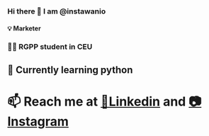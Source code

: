 ### Hi there 👋 I am @instawanio

#### 💡 Marketer
### 👨‍🎓 RGPP student in CEU
## 🌱 Currently learning python
# 📫 Reach me at [🔗Linkedin](https://www.linkedin.com/in/ivan-ivanov-285492267?utm_source=share&utm_campaign=share_via&utm_content=profile&utm_medium=ios_app) and [📷Instagram](https://www.instagram.com/instawanio/?hl=en)

